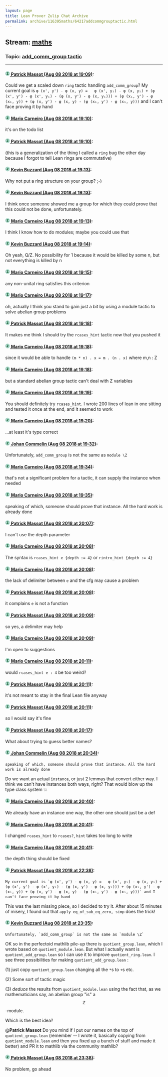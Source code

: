 ```yaml
---
layout: page
title: Lean Prover Zulip Chat Archive 
permalink: archive/116395maths/64217addcommgrouptactic.html
---
```


## Stream: [maths](index.html)
### Topic: [add_comm_group tactic](64217addcommgrouptactic.html)

---

#### [![Click to go to Zulip](../../assets/img/zulip2.png) Patrick Massot (Aug 08 2018 at 19:09)](https://leanprover.zulipchat.com/#narrow/stream/116395-maths/topic/add_comm_group%20tactic/near/131120526):
Could we get a scaled down `ring` tactic handling `add_comm_group`? My current goal is `φ (x', y') - φ (x, y) =   φ (x', y₁) - φ (x, y₁) + (φ (x', y') - φ (x', y₁) - (φ (x, y') - φ (x, y₁))) + (φ (x₁, y') - φ (x₁, y)) + (φ (x, y') - φ (x, y) - (φ (x₁, y') - φ (x₁, y)))` and I can't face proving it by hand

#### [![Click to go to Zulip](../../assets/img/zulip2.png) Mario Carneiro (Aug 08 2018 at 19:10)](https://leanprover.zulipchat.com/#narrow/stream/116395-maths/topic/add_comm_group%20tactic/near/131120596):
it's on the todo list

#### [![Click to go to Zulip](../../assets/img/zulip2.png) Patrick Massot (Aug 08 2018 at 19:10)](https://leanprover.zulipchat.com/#narrow/stream/116395-maths/topic/add_comm_group%20tactic/near/131120597):
(this is a generalization of the thing I called a `ring` bug the other day because I forgot to tell Lean rings are commutative)

#### [![Click to go to Zulip](../../assets/img/zulip2.png) Kevin Buzzard (Aug 08 2018 at 19:13)](https://leanprover.zulipchat.com/#narrow/stream/116395-maths/topic/add_comm_group%20tactic/near/131120730):
Why not put a ring structure on your group? ;-)

#### [![Click to go to Zulip](../../assets/img/zulip2.png) Kevin Buzzard (Aug 08 2018 at 19:13)](https://leanprover.zulipchat.com/#narrow/stream/116395-maths/topic/add_comm_group%20tactic/near/131120750):
I think once someone showed me a group for which they could prove that this could not be done, unfortunately.

#### [![Click to go to Zulip](../../assets/img/zulip2.png) Mario Carneiro (Aug 08 2018 at 19:13)](https://leanprover.zulipchat.com/#narrow/stream/116395-maths/topic/add_comm_group%20tactic/near/131120759):
I think I know how to do modules; maybe you could use that

#### [![Click to go to Zulip](../../assets/img/zulip2.png) Kevin Buzzard (Aug 08 2018 at 19:14)](https://leanprover.zulipchat.com/#narrow/stream/116395-maths/topic/add_comm_group%20tactic/near/131120813):
Oh yeah, Q/Z. No possibility for 1 because it would be killed by some n, but not everything is killed by n

#### [![Click to go to Zulip](../../assets/img/zulip2.png) Mario Carneiro (Aug 08 2018 at 19:15)](https://leanprover.zulipchat.com/#narrow/stream/116395-maths/topic/add_comm_group%20tactic/near/131120860):
any non-unital ring satisfies this criterion

#### [![Click to go to Zulip](../../assets/img/zulip2.png) Mario Carneiro (Aug 08 2018 at 19:17)](https://leanprover.zulipchat.com/#narrow/stream/116395-maths/topic/add_comm_group%20tactic/near/131120979):
oh, actually I think you stand to gain just a bit by using a module tactic to solve abelian group problems

#### [![Click to go to Zulip](../../assets/img/zulip2.png) Patrick Massot (Aug 08 2018 at 19:18)](https://leanprover.zulipchat.com/#narrow/stream/116395-maths/topic/add_comm_group%20tactic/near/131120989):
It makes me think I should try the `rcases_hint` tactic now that you pushed it

#### [![Click to go to Zulip](../../assets/img/zulip2.png) Mario Carneiro (Aug 08 2018 at 19:18)](https://leanprover.zulipchat.com/#narrow/stream/116395-maths/topic/add_comm_group%20tactic/near/131121036):
since it would be able to handle `(m * n) . x = m . (n . x)` where m,n : Z

#### [![Click to go to Zulip](../../assets/img/zulip2.png) Mario Carneiro (Aug 08 2018 at 19:18)](https://leanprover.zulipchat.com/#narrow/stream/116395-maths/topic/add_comm_group%20tactic/near/131121042):
but a standard abelian group tactic can't deal with Z variables

#### [![Click to go to Zulip](../../assets/img/zulip2.png) Mario Carneiro (Aug 08 2018 at 19:19)](https://leanprover.zulipchat.com/#narrow/stream/116395-maths/topic/add_comm_group%20tactic/near/131121067):
You should definitely try `rcases_hint`. I wrote 200 lines of lean in one sitting and tested it once at the end, and it seemed to work

#### [![Click to go to Zulip](../../assets/img/zulip2.png) Mario Carneiro (Aug 08 2018 at 19:20)](https://leanprover.zulipchat.com/#narrow/stream/116395-maths/topic/add_comm_group%20tactic/near/131121113):
...at least it's type correct

#### [![Click to go to Zulip](../../assets/img/zulip2.png) Johan Commelin (Aug 08 2018 at 19:32)](https://leanprover.zulipchat.com/#narrow/stream/116395-maths/topic/add_comm_group%20tactic/near/131121736):
Unfortunately, `add_comm_group` is not the same as `module \Z`

#### [![Click to go to Zulip](../../assets/img/zulip2.png) Mario Carneiro (Aug 08 2018 at 19:34)](https://leanprover.zulipchat.com/#narrow/stream/116395-maths/topic/add_comm_group%20tactic/near/131121833):
that's not a significant problem for a tactic, it can supply the instance when needed

#### [![Click to go to Zulip](../../assets/img/zulip2.png) Mario Carneiro (Aug 08 2018 at 19:35)](https://leanprover.zulipchat.com/#narrow/stream/116395-maths/topic/add_comm_group%20tactic/near/131121859):
speaking of which, someone should prove that instance. All the hard work is already done

#### [![Click to go to Zulip](../../assets/img/zulip2.png) Patrick Massot (Aug 08 2018 at 20:07)](https://leanprover.zulipchat.com/#narrow/stream/116395-maths/topic/add_comm_group%20tactic/near/131123895):
I can't use the depth parameter

#### [![Click to go to Zulip](../../assets/img/zulip2.png) Mario Carneiro (Aug 08 2018 at 20:08)](https://leanprover.zulipchat.com/#narrow/stream/116395-maths/topic/add_comm_group%20tactic/near/131123968):
The syntax is `rcases_hint e {depth := 4}` or `rintro_hint {depth := 4}`

#### [![Click to go to Zulip](../../assets/img/zulip2.png) Mario Carneiro (Aug 08 2018 at 20:08)](https://leanprover.zulipchat.com/#narrow/stream/116395-maths/topic/add_comm_group%20tactic/near/131123979):
the lack of delimiter between `e` and the cfg may cause a problem

#### [![Click to go to Zulip](../../assets/img/zulip2.png) Patrick Massot (Aug 08 2018 at 20:08)](https://leanprover.zulipchat.com/#narrow/stream/116395-maths/topic/add_comm_group%20tactic/near/131123982):
it complains `e` is not a function

#### [![Click to go to Zulip](../../assets/img/zulip2.png) Patrick Massot (Aug 08 2018 at 20:09)](https://leanprover.zulipchat.com/#narrow/stream/116395-maths/topic/add_comm_group%20tactic/near/131123992):
so yes, a delimiter may help

#### [![Click to go to Zulip](../../assets/img/zulip2.png) Mario Carneiro (Aug 08 2018 at 20:09)](https://leanprover.zulipchat.com/#narrow/stream/116395-maths/topic/add_comm_group%20tactic/near/131123998):
I'm open to suggestions

#### [![Click to go to Zulip](../../assets/img/zulip2.png) Mario Carneiro (Aug 08 2018 at 20:11)](https://leanprover.zulipchat.com/#narrow/stream/116395-maths/topic/add_comm_group%20tactic/near/131124080):
would `rcases_hint e : 4` be too weird?

#### [![Click to go to Zulip](../../assets/img/zulip2.png) Patrick Massot (Aug 08 2018 at 20:11)](https://leanprover.zulipchat.com/#narrow/stream/116395-maths/topic/add_comm_group%20tactic/near/131124093):
it's not meant to stay in the final Lean file anyway

#### [![Click to go to Zulip](../../assets/img/zulip2.png) Patrick Massot (Aug 08 2018 at 20:11)](https://leanprover.zulipchat.com/#narrow/stream/116395-maths/topic/add_comm_group%20tactic/near/131124101):
so I would say it's fine

#### [![Click to go to Zulip](../../assets/img/zulip2.png) Patrick Massot (Aug 08 2018 at 20:17)](https://leanprover.zulipchat.com/#narrow/stream/116395-maths/topic/add_comm_group%20tactic/near/131124410):
What about trying to guess better names?

#### [![Click to go to Zulip](../../assets/img/zulip2.png) Johan Commelin (Aug 08 2018 at 20:34)](https://leanprover.zulipchat.com/#narrow/stream/116395-maths/topic/add_comm_group%20tactic/near/131125303):
```quote
speaking of which, someone should prove that instance. All the hard work is already done
```
Do we want an actual `instance`, or just 2 lemmas that convert either way. I think we can't have instances both ways, right? That would blow up the type class system :boom:

#### [![Click to go to Zulip](../../assets/img/zulip2.png) Mario Carneiro (Aug 08 2018 at 20:40)](https://leanprover.zulipchat.com/#narrow/stream/116395-maths/topic/add_comm_group%20tactic/near/131125618):
We already have an instance one way, the other one should just be a def

#### [![Click to go to Zulip](../../assets/img/zulip2.png) Mario Carneiro (Aug 08 2018 at 20:41)](https://leanprover.zulipchat.com/#narrow/stream/116395-maths/topic/add_comm_group%20tactic/near/131125639):
I changed `rcases_hint` to `rcases?`, `hint`  takes too long to write

#### [![Click to go to Zulip](../../assets/img/zulip2.png) Mario Carneiro (Aug 08 2018 at 20:41)](https://leanprover.zulipchat.com/#narrow/stream/116395-maths/topic/add_comm_group%20tactic/near/131125657):
the depth thing should be fixed

#### [![Click to go to Zulip](../../assets/img/zulip2.png) Patrick Massot (Aug 08 2018 at 22:38)](https://leanprover.zulipchat.com/#narrow/stream/116395-maths/topic/add_comm_group%20tactic/near/131131422):
```quote
My current goal is `φ (x', y') - φ (x, y) =   φ (x', y₁) - φ (x, y₁) + (φ (x', y') - φ (x', y₁) - (φ (x, y') - φ (x, y₁))) + (φ (x₁, y') - φ (x₁, y)) + (φ (x, y') - φ (x, y) - (φ (x₁, y') - φ (x₁, y)))` and I can't face proving it by hand
```
This was the last missing piece, so I decided to try it. After about 15 minutes of misery, I found out that `apply eq_of_sub_eq_zero, simp` does the trick!

#### [![Click to go to Zulip](../../assets/img/zulip2.png) Kevin Buzzard (Aug 08 2018 at 23:35)](https://leanprover.zulipchat.com/#narrow/stream/116395-maths/topic/add_comm_group%20tactic/near/131133991):
```quote
Unfortunately, `add_comm_group` is not the same as `module \Z`
```
OK so in the perfectoid mathlib pile-up there is `quotient_group.lean`, which I wrote based on `quotient_module.lean`. But what I actually want is `quotient_add_group.lean` so I can use it to improve `quotient_ring.lean`. I see three possibilities for making `quotient_add_group.lean` : 

(1) just copy `quotient_group.lean` changing all the `*`s to `+`s etc. 

(2) Some sort of tactic magic

(3) *deduce* the results from `quotient_module.lean` using the fact that, as we mathematicians say, an abelian group "is" a $$\mathbb{Z}$$-module.

Which is the best idea?

@**Patrick Massot** Do you mind if I put our names on the top of `quotient_group.lean` (remember -- I wrote it, basically copying from `quotient_module.lean` and then you fixed up a bunch of stuff and made it better) and PR it to mathlib via the community mathlib?

#### [![Click to go to Zulip](../../assets/img/zulip2.png) Patrick Massot (Aug 08 2018 at 23:38)](https://leanprover.zulipchat.com/#narrow/stream/116395-maths/topic/add_comm_group%20tactic/near/131134156):
No problem, go ahead

